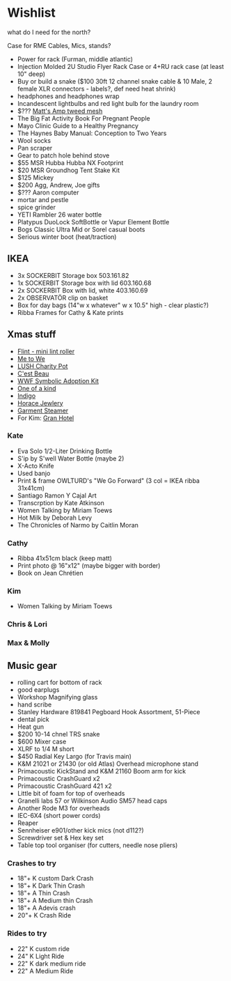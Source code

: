 # Wishlist

what do I need for the north?

Case for RME
Cables, Mics, stands?

- Power for rack (Furman, middle atlantic)
- Injection Molded 2U Studio Flyer Rack Case or 4+RU rack case (at least 10" deep)
- Buy or build a snake ($100 30ft 12 channel snake cable & 10 Male, 2 female XLR connectors - labels?, def need heat shrink)
- headphones and headphones wrap
- Incandescent lightbulbs and red light bulb for the laundry room
- $??? [Matt's Amp tweed mesh](https://nextgenguitars.ca/categories/cab-case-parts/grill-cloth-piping.html)
- The Big Fat Activity Book For Pregnant People
- Mayo Clinic Guide to a Healthy Pregnancy
- The Haynes Baby Manual: Conception to Two Years
- Wool socks
- Pan scraper
- Gear to patch hole behind stove
- $55 MSR Hubba Hubba NX Footprint
- $20 MSR Groundhog Tent Stake Kit
- $125 Mickey
- $200 Agg, Andrew, Joe gifts
- $??? Aaron computer
- mortar and pestle
- spice grinder
- YETI Rambler 26 water bottle
- Platypus DuoLock SoftBottle or Vapur Element Bottle
- Bogs Classic Ultra Mid or Sorel casual boots
- Serious winter boot (heat/traction)

## IKEA

- 3x SOCKERBIT Storage box 503.161.82
- 1x SOCKERBIT Storage box with lid 603.160.68
- 2x SOCKERBIT Box with lid, white 403.160.69
- 2x OBSERVATÖR clip on basket
- Box for day bags (14"w x whatever" w x 10.5" high - clear plastic?)
- Ribba Frames for Cathy & Kate prints

## Xmas stuff

- [Flint - mini lint roller](https://meetflint.com/)
- [Me to We](https://shop.metowe.com/)
- [LUSH Charity Pot](https://www.lush.ca/en/body/body-lotions/charity-pot/9999905236.html)
- [C'est Beau](https://cestbeau.co/en/)
- [WWF Symbolic Adoption Kit](https://shop.wwf.ca/collections/adoptions)
- [One of a kind](https://oneofakindonlineshop.com/)
- [Indigo](https://www.chapters.indigo.ca)
- [Horace Jewlery](https://horacejewelry.com/)
- [Garment Steamer](https://reliablecorporation.com)
- For Kim: [Gran Hotel](https://en.wikipedia.org/wiki/Gran_Hotel_(TV_series))

### Kate

- Eva Solo 1/2-Liter Drinking Bottle
- S'ip by S'well Water Bottle (maybe 2)
- X-Acto Knife
- Used banjo
- Print & frame OWLTURD's "We Go Forward" (3 col = IKEA ribba 31x41cm)
- Santiago Ramon Y Cajal Art
- Transcrption by Kate Atkinson
- Women Talking by Miriam Toews
- Hot Milk by Deborah Levy
- The Chronicles of Narmo by Caitlin Moran

### Cathy

- Ribba 41x51cm black (keep matt)
- Print photo @ 16"x12" (maybe bigger with border)
- Book on Jean Chrétien

### Kim

- Women Talking by Miriam Toews

### Chris & Lori

### Max & Molly

## Music gear

- rolling cart for bottom of rack
- good earplugs
- Workshop Magnifying glass
- hand scribe
- Stanley Hardware 819841 Pegboard Hook Assortment, 51-Piece
- dental pick
- Heat gun
- $200 10-14 chnel TRS snake
- $600 Mixer case
- XLRF to 1/4 M short
- $450 Radial Key Largo (for Travis main)
- K&M 21021 or 21430 (or old Atlas) Overhead microphone stand
- Primacoustic KickStand and K&M 21160 Boom arm for kick
- Primacoustic CrashGuard x2
- Primacoustic CrashGuard 421 x2
- Little bit of foam for top of overheads
- Granelli labs 57 or Wilkinson Audio SM57 head caps
- Another Rode M3 for overheads
- IEC-6X4 (short power cords)
- Reaper
- Sennheiser e901/other kick mics (not d112?)
- Screwdriver set & Hex key set
- Table top tool organiser (for cutters, needle nose pliers)

### Crashes to try

- 18"+ K custom Dark Crash
- 18"+ K Dark Thin Crash
- 18"+ A Thin Crash
- 18"+ A Medium thin Crash
- 18"+ A Adevis crash
- 20"+ K Crash Ride

### Rides to try

- 22" K custom ride
- 24" K Light Ride
- 22" K dark medium ride
- 22" A Medium Ride
